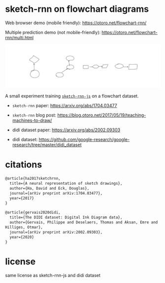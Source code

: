 # sketch-rnn on flowchart diagrams

Web browser demo (mobile friendly): https://otoro.net/flowchart-rnn/

Multiple prediction demo (not mobile-friendly): https://otoro.net/flowchart-rnn/multi.html

![flowchart-rnn](card/flowchart_example_from_notebook.png)

A small experiment training [`sketch-rnn-js`](https://github.com/tensorflow/magenta-demos/tree/master/sketch-rnn-js) on a flowchart dataset.

- `sketch-rnn` paper: https://arxiv.org/abs/1704.03477

- `sketch-rnn` blog post: https://blog.otoro.net/2017/05/19/teaching-machines-to-draw/

- didi dataset paper: https://arxiv.org/abs/2002.09303

- didi dataset: https://github.com/google-research/google-research/tree/master/didi_dataset


# citations

```
@article{ha2017sketchrnn,
  title={A neural representation of sketch drawings},
  author={Ha, David and Eck, Douglas},
  journal={arXiv preprint arXiv:1704.03477},
  year={2017}
}
```

```
@article{gervais2020didi,
  title={The DIDI dataset: Digital Ink Diagram data},
  author={Gervais, Philippe and Deselaers, Thomas and Aksan, Emre and Hilliges, Otmar},
  journal={arXiv preprint arXiv:2002.09303},
  year={2020}
}
```

# license

same license as sketch-rnn-js and didi dataset
